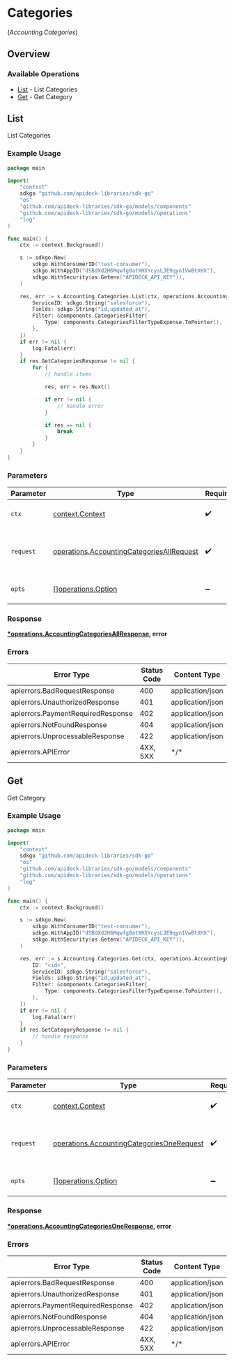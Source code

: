 # Categories
(*Accounting.Categories*)

## Overview

### Available Operations

* [List](#list) - List Categories
* [Get](#get) - Get Category

## List

List Categories

### Example Usage

<!-- UsageSnippet language="go" operationID="accounting.categoriesAll" method="get" path="/accounting/categories" -->
```go
package main

import(
	"context"
	sdkgo "github.com/apideck-libraries/sdk-go"
	"os"
	"github.com/apideck-libraries/sdk-go/models/components"
	"github.com/apideck-libraries/sdk-go/models/operations"
	"log"
)

func main() {
    ctx := context.Background()

    s := sdkgo.New(
        sdkgo.WithConsumerID("test-consumer"),
        sdkgo.WithAppID("dSBdXd2H6Mqwfg0atXHXYcysLJE9qyn1VwBtXHX"),
        sdkgo.WithSecurity(os.Getenv("APIDECK_API_KEY")),
    )

    res, err := s.Accounting.Categories.List(ctx, operations.AccountingCategoriesAllRequest{
        ServiceID: sdkgo.String("salesforce"),
        Fields: sdkgo.String("id,updated_at"),
        Filter: &components.CategoriesFilter{
            Type: components.CategoriesFilterTypeExpense.ToPointer(),
        },
    })
    if err != nil {
        log.Fatal(err)
    }
    if res.GetCategoriesResponse != nil {
        for {
            // handle items

            res, err = res.Next()

            if err != nil {
                // handle error
            }

            if res == nil {
                break
            }
        }
    }
}
```

### Parameters

| Parameter                                                                                              | Type                                                                                                   | Required                                                                                               | Description                                                                                            |
| ------------------------------------------------------------------------------------------------------ | ------------------------------------------------------------------------------------------------------ | ------------------------------------------------------------------------------------------------------ | ------------------------------------------------------------------------------------------------------ |
| `ctx`                                                                                                  | [context.Context](https://pkg.go.dev/context#Context)                                                  | :heavy_check_mark:                                                                                     | The context to use for the request.                                                                    |
| `request`                                                                                              | [operations.AccountingCategoriesAllRequest](../../models/operations/accountingcategoriesallrequest.md) | :heavy_check_mark:                                                                                     | The request object to use for the request.                                                             |
| `opts`                                                                                                 | [][operations.Option](../../models/operations/option.md)                                               | :heavy_minus_sign:                                                                                     | The options for this request.                                                                          |

### Response

**[*operations.AccountingCategoriesAllResponse](../../models/operations/accountingcategoriesallresponse.md), error**

### Errors

| Error Type                        | Status Code                       | Content Type                      |
| --------------------------------- | --------------------------------- | --------------------------------- |
| apierrors.BadRequestResponse      | 400                               | application/json                  |
| apierrors.UnauthorizedResponse    | 401                               | application/json                  |
| apierrors.PaymentRequiredResponse | 402                               | application/json                  |
| apierrors.NotFoundResponse        | 404                               | application/json                  |
| apierrors.UnprocessableResponse   | 422                               | application/json                  |
| apierrors.APIError                | 4XX, 5XX                          | \*/\*                             |

## Get

Get Category

### Example Usage

<!-- UsageSnippet language="go" operationID="accounting.categoriesOne" method="get" path="/accounting/categories/{id}" -->
```go
package main

import(
	"context"
	sdkgo "github.com/apideck-libraries/sdk-go"
	"os"
	"github.com/apideck-libraries/sdk-go/models/components"
	"github.com/apideck-libraries/sdk-go/models/operations"
	"log"
)

func main() {
    ctx := context.Background()

    s := sdkgo.New(
        sdkgo.WithConsumerID("test-consumer"),
        sdkgo.WithAppID("dSBdXd2H6Mqwfg0atXHXYcysLJE9qyn1VwBtXHX"),
        sdkgo.WithSecurity(os.Getenv("APIDECK_API_KEY")),
    )

    res, err := s.Accounting.Categories.Get(ctx, operations.AccountingCategoriesOneRequest{
        ID: "<id>",
        ServiceID: sdkgo.String("salesforce"),
        Fields: sdkgo.String("id,updated_at"),
        Filter: &components.CategoriesFilter{
            Type: components.CategoriesFilterTypeExpense.ToPointer(),
        },
    })
    if err != nil {
        log.Fatal(err)
    }
    if res.GetCategoryResponse != nil {
        // handle response
    }
}
```

### Parameters

| Parameter                                                                                              | Type                                                                                                   | Required                                                                                               | Description                                                                                            |
| ------------------------------------------------------------------------------------------------------ | ------------------------------------------------------------------------------------------------------ | ------------------------------------------------------------------------------------------------------ | ------------------------------------------------------------------------------------------------------ |
| `ctx`                                                                                                  | [context.Context](https://pkg.go.dev/context#Context)                                                  | :heavy_check_mark:                                                                                     | The context to use for the request.                                                                    |
| `request`                                                                                              | [operations.AccountingCategoriesOneRequest](../../models/operations/accountingcategoriesonerequest.md) | :heavy_check_mark:                                                                                     | The request object to use for the request.                                                             |
| `opts`                                                                                                 | [][operations.Option](../../models/operations/option.md)                                               | :heavy_minus_sign:                                                                                     | The options for this request.                                                                          |

### Response

**[*operations.AccountingCategoriesOneResponse](../../models/operations/accountingcategoriesoneresponse.md), error**

### Errors

| Error Type                        | Status Code                       | Content Type                      |
| --------------------------------- | --------------------------------- | --------------------------------- |
| apierrors.BadRequestResponse      | 400                               | application/json                  |
| apierrors.UnauthorizedResponse    | 401                               | application/json                  |
| apierrors.PaymentRequiredResponse | 402                               | application/json                  |
| apierrors.NotFoundResponse        | 404                               | application/json                  |
| apierrors.UnprocessableResponse   | 422                               | application/json                  |
| apierrors.APIError                | 4XX, 5XX                          | \*/\*                             |